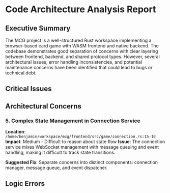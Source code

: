 # Code Architecture Analysis Report

## Executive Summary

The MCG project is a well-structured Rust workspace implementing a browser-based card game with WASM frontend and native backend. The codebase demonstrates good separation of concerns with clear layering between frontend, backend, and shared protocol types. However, several architectural issues, error handling inconsistencies, and potential maintenance concerns have been identified that could lead to bugs or technical debt.

## Critical Issues

## Architectural Concerns

### 5. **Complex State Management in Connection Service**
**Location**: `/home/benjamin/workspace/mcg/frontend/src/game/connection.rs:15-18`
**Impact**: Medium - Difficult to reason about state flow
**Issue**: The connection service mixes WebSocket management with message queuing and event handling, making it difficult to track state transitions.

**Suggested Fix**: Separate concerns into distinct components: connection manager, message queue, and event dispatcher.

## Logic Errors



